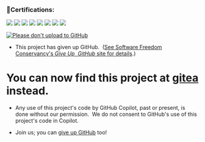 ### 🏅Certifications:

![](https://images.credly.com/size/100x100/images/2c3a47aa-45a1-420f-a79f-4d0fbb3e478a/image.png)
![](https://images.credly.com/size/100x100/images/6074e869-0140-4b23-a03d-a49839191e41/image.png)
![](https://images.credly.com/size/100x100/images/fc1352af-87fa-4947-ba54-398a0e63322e/security-compliance-and-identity-fundamentals-600x600.png)
![](https://images.credly.com/size/100x100/images/6a5f3050-b673-4eeb-abfd-dbf6a1feab76/image.png)
![](https://images.credly.com/size/100x100/images/87eec792-3c63-4526-aafb-da866a30fa54/image.png)
![](https://images.credly.com/size/100x100/images/79d2530b-44fb-4b71-a0bb-746e991166ae/CredlyBadges-v1.7-FINAL_Core-MSP.png)
![](https://images.credly.com/size/100x100/images/b497d307-a9ce-4221-8cc0-39bb23b823e0/image.png)
![](https://images.credly.com/size/100x100/images/4dd83ff2-6555-464c-a6e9-2e73bce4d572/image.png)


[![Please don't upload to GitHub](https://nogithub.codeberg.page/badge.svg)](https://nogithub.codeberg.page)


- This project has given up GitHub.  ([See Software Freedom Conservancy's *Give Up  GitHub* site for details](https://GiveUpGitHub.org).)

# You can now find this project at [gitea](https://gitea.com/0x5FE) instead.

- Any use of this project's code by GitHub Copilot, past or present, is done without our permission.  We do not consent to GitHub's use of this project's code in Copilot.

- Join us; you can [give up GitHub](https://GiveUpGitHub.org) too!
